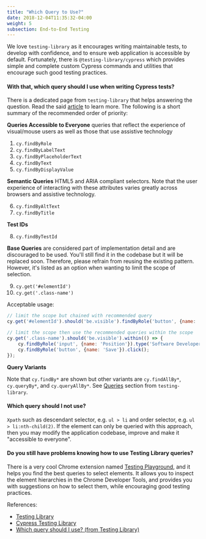```yaml
---
title: "Which Query to Use?"
date: 2018-12-04T11:35:32-04:00
weight: 5
subsection: End-to-End Testing
---
```


We love `testing-library` as it encourages writing maintainable tests, to develop with confidence, and to ensure web application is accessible by default. Fortunately, there is `@testing-library/cypress` which provides simple and complete custom Cypress commands and utilities that encourage such good testing practices.

#### With that, which query should I use when writing Cypress tests?

There is a dedicated page from `testing-library` that helps answering the question. Read the said [article](https://testing-library.com/docs/guide-which-query/) to learn more. The following is a short summary of the recommended order of priority:

__Queries Accessible to Everyone__ queries that reflect the experience of visual/mouse users as well as those that use assistive technology
1. `cy.findByRole`
2. `cy.findByLabelText`
3. `cy.findByPlaceholderText`
4. `cy.findByText`
5. `cy.findByDisplayValue`

__Semantic Queries__ HTML5 and ARIA compliant selectors. Note that the user experience of interacting with these attributes varies greatly across browsers and assistive technology.

6. `cy.findByAltText`
7. `cy.findByTitle`

__Test IDs__

8. `cy.findByTestId`

__Base Queries__ are considered part of implementation detail and are discouraged to be used. You'll still find it in the codebase but it will be replaced soon. Therefore, please refrain from reusing the existing pattern. However, it's listed as an option when wanting to limit the scope of selection.

9. `cy.get('#elementId')`
10. `cy.get('.class-name')`

Acceptable usage:
```javascript
// limit the scope but chained with recommended query
cy.get('#elementId').should('be.visible').findByRole('button', {name: 'Save'}).click();

// limit the scope then use the recommended queries within the scope
cy.get('.class-name').should('be.visible').within(() => {
    cy.findByRole('input', {name: 'Position'}).type('Software Developer');
    cy.findByRole('button', {name: 'Save'}).click();
});
```

__Query Variants__

Note that `cy.findBy*` are shown but other variants are `cy.findAllBy*`, `cy.queryBy*`, and `cy.queryAllBy*`. See [Queries](https://testing-library.com/docs/dom-testing-library/api-queries) section from `testing-library`.

#### Which query should I not use?
`Xpath` such as descendant selector, e.g. `ul > li` and order selector, e.g. `ul > li:nth-child(2)`. If the element can only be queried with this approach, then you may modify the application codebase, improve and make it "accessible to everyone".

#### Do you still have problems knowing how to use Testing Library queries?

There is a very cool Chrome extension named [Testing Playground](https://chrome.google.com/webstore/detail/testing-playground/hejbmebodbijjdhflfknehhcgaklhano/related), and it helps you find the best queries to select elements. It allows you to inspect the element hierarchies in the Chrome Developer Tools, and provides you with suggestions on how to select them, while encouraging good testing practices.

References:
- [Testing Library](https://testing-library.com/)
- [Cypress Testing Library](https://github.com/testing-library/cypress-testing-library#readme)
- [Which query should I use? (from Testing Library)](https://testing-library.com/docs/guide-which-query/)
